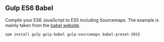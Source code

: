 ## Gulp ES6 Babel
Compile your ES6 JavaScript to ES5 including Sourcemaps. The example is mainly taken from the [babel website](https://babeljs.io/docs/setup/#gulp).

```
npm install gulp gulp-babel gulp-sourcemaps babel-preset-2015
```
